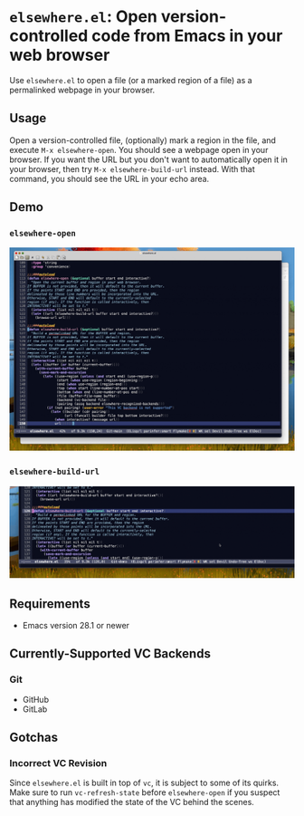 # `elsewhere.el`: Open version-controlled code from Emacs in your web browser

Use `elsewhere.el` to open a file (or a marked region of a file) as a
permalinked webpage in your browser.

## Usage

Open a version-controlled file, (optionally) mark a region in the
file, and execute `M-x elsewhere-open`. You should see a webpage open
in your browser. If you want the URL but you don't want to
automatically open it in your browser, then try `M-x
elsewhere-build-url` instead. With that command, you should see the
URL in your echo area.

## Demo

### `elsewhere-open`

![elsewhere-open](https://raw.githubusercontent.com/wesnel/elsewhere/demo/elsewhere-open.gif)

### `elsewhere-build-url`

![elsewhere-build-url](https://raw.githubusercontent.com/wesnel/elsewhere/demo/elsewhere-build-url.gif)

## Requirements

- Emacs version 28.1 or newer

## Currently-Supported VC Backends

### Git

- GitHub
- GitLab

## Gotchas

### Incorrect VC Revision

Since `elsewhere.el` is built in top of `vc`, it is subject to some of
its quirks. Make sure to run `vc-refresh-state` before
`elsewhere-open` if you suspect that anything has modified the state
of the VC behind the scenes.
